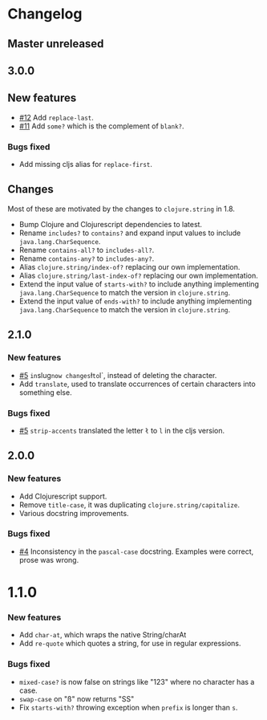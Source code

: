 
# Changelog

## Master unreleased

## 3.0.0

## New features

- [#12](https://github.com/expez/superstring/issues/12) Add `replace-last`.
- [#11](https://github.com/expez/superstring/issues/11) Add `some?` which is the complement of `blank?`.

### Bugs fixed

- Add missing cljs alias for `replace-first`.

## Changes

Most of these are motivated by the changes to `clojure.string` in 1.8.

- Bump Clojure and Clojurescript dependencies to latest.
- Rename `includes?` to `contains?` and expand input values to include `java.lang.CharSequence`.
- Rename `contains-all?` to `includes-all?`.
- Rename `contains-any?` to `includes-any?`.
- Alias `clojure.string/index-of?` replacing our own implementation.
- Alias `clojure.string/last-index-of?` replacing our own implementation.
- Extend the input value of `starts-with?` to include anything implementing `java.lang.CharSequence` to match the version in `clojure.string`.
- Extend the input value of `ends-with?` to include anything implementing `java.lang.CharSequence` to match the version in `clojure.string`.

## 2.1.0

### New features

- [#5](https://github.com/expez/superstring/issues/5) ` in `slug` now changes `ł` to `l`, instead of deleting the character.
- Add `translate`, used to translate occurrences of certain characters into something else.

### Bugs fixed

- [#5](https://github.com/expez/superstring/issues/5) `strip-accents` translated the letter `ł` to `l` in the cljs version.

## 2.0.0

### New features

- Add Clojurescript support.
- Remove `title-case`, it was duplicating `clojure.string/capitalize`.
- Various docstring improvements.

### Bugs fixed

- [#4](https://github.com/expez/superstring/issues/4) Inconsistency in the `pascal-case` docstring.  Examples were correct, prose was wrong.

# 1.1.0
### New features

- Add `char-at`, which wraps the native String/charAt
- Add `re-quote` which quotes a string, for use in regular expressions.

### Bugs fixed

- `mixed-case?` is now false on strings like "123" where no character has a case.
- `swap-case` on "ß" now returns "SS"
- Fix `starts-with?` throwing exception when `prefix` is longer than `s`.
